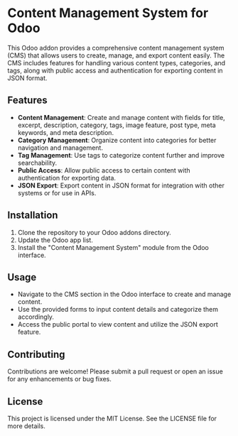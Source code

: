 # Content Management System for Odoo

This Odoo addon provides a comprehensive content management system (CMS) that allows users to create, manage, and export content easily. The CMS includes features for handling various content types, categories, and tags, along with public access and authentication for exporting content in JSON format.

## Features

- **Content Management**: Create and manage content with fields for title, excerpt, description, category, tags, image feature, post type, meta keywords, and meta description.
- **Category Management**: Organize content into categories for better navigation and management.
- **Tag Management**: Use tags to categorize content further and improve searchability.
- **Public Access**: Allow public access to certain content with authentication for exporting data.
- **JSON Export**: Export content in JSON format for integration with other systems or for use in APIs.

## Installation

1. Clone the repository to your Odoo addons directory.
2. Update the Odoo app list.
3. Install the "Content Management System" module from the Odoo interface.

## Usage

- Navigate to the CMS section in the Odoo interface to create and manage content.
- Use the provided forms to input content details and categorize them accordingly.
- Access the public portal to view content and utilize the JSON export feature.

## Contributing

Contributions are welcome! Please submit a pull request or open an issue for any enhancements or bug fixes.

## License

This project is licensed under the MIT License. See the LICENSE file for more details.